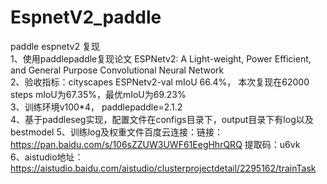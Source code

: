 # EspnetV2_paddle
paddle espnetv2 复现  
1、使用paddlepaddle复现论文 ESPNetv2: A Light-weight, Power Efficient, and General Purpose Convolutional Neural Network  
2、验收指标：cityscapes ESPNetv2-val mIoU 66.4%， 本次复现在62000 steps mIoU为67.35%，最优mIoU为69.23%   
3、训练环境v100*4， paddlepaddle=2.1.2  
4、基于paddleseg实现，配置文件在configs目录下，output目录下有log以及bestmodel
5、训练log及权重文件百度云连接：链接：https://pan.baidu.com/s/106sZZUW3UWF61EegHhrQRQ 
提取码：u6vk  
6、aistudio地址：https://aistudio.baidu.com/aistudio/clusterprojectdetail/2295162/trainTask
